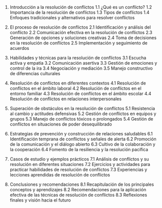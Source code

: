 1. Introducción a la resolución de conflictos
   1.1 ¿Qué es un conflicto?
   1.2 Importancia de la resolución de conflictos
   1.3 Tipos de conflictos
   1.4 Enfoques tradicionales y alternativos para resolver conflictos

2. El proceso de resolución de conflictos
   2.1 Identificación y análisis del conflicto
   2.2 Comunicación efectiva en la resolución de conflictos
   2.3 Generación de opciones y soluciones creativas
   2.4 Toma de decisiones en la resolución de conflictos
   2.5 Implementación y seguimiento de acuerdos

3. Habilidades y técnicas para la resolución de conflictos
   3.1 Escucha activa y empatía
   3.2 Comunicación asertiva
   3.3 Gestión de emociones y control de la ira
   3.4 Negociación y mediación
   3.5 Manejo constructivo de diferencias culturales

4. Resolución de conflictos en diferentes contextos
   4.1 Resolución de conflictos en el ámbito laboral
   4.2 Resolución de conflictos en el entorno familiar
   4.3 Resolución de conflictos en el ámbito escolar
   4.4 Resolución de conflictos en relaciones interpersonales

5. Superación de obstáculos en la resolución de conflictos
   5.1 Resistencia al cambio y actitudes defensivas
   5.2 Gestión de conflictos en equipos y grupos
   5.3 Manejo de conflictos tóxicos o prolongados
   5.4 Gestión de conflictos en situaciones de poder desequilibrado

6. Estrategias de prevención y construcción de relaciones saludables
   6.1 Identificación temprana de conflictos y señales de alerta
   6.2 Promoción de la comunicación y el diálogo abierto
   6.3 Cultivo de la colaboración y la cooperación
   6.4 Fomento de la resiliencia y la resolución pacífica

7. Casos de estudio y ejemplos prácticos
   7.1 Análisis de conflictos y su resolución en diferentes situaciones
   7.2 Ejercicios y actividades para practicar habilidades de resolución de conflictos
   7.3 Experiencias y lecciones aprendidas de resolución de conflictos

8. Conclusiones y recomendaciones
   8.1 Recapitulación de los principales conceptos y aprendizajes
   8.2 Recomendaciones para la aplicación efectiva de las técnicas de resolución de conflictos
   8.3 Reflexiones finales y visión hacia el futuro

